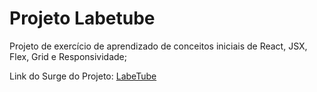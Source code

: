 # Projeto Labetube

Projeto de exercício de aprendizado de conceitos iniciais de React, JSX, Flex, Grid e Responsividade;

Link do Surge do Projeto: [LabeTube](https://cut-cord.surge.sh/)


